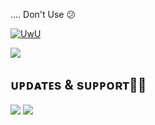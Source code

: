 ....
Don't Use 😕

<p align="center">

  <a href="https://github.com/botxeditor"><img src="http://readme-typing-svg.herokuapp.com?color=00FF00&center=true&vCenter=true&multiline=false&lines=HI!+I+AM+A+FILTER+BOT+WITH+MANY+FEATURES😀;⚡+ADD+⚡ADD+MY+LINK+TO+YOUR+BOT'S+UPSTREAM+REPO😼;SUPPORT+US+BY+GIVING+A+STAR⭐;Developed+By+OғғLɪɴᴇ+👅" alt="UwU"></p>

<a href="https://t.me/nishn_ea"><img src="https://img.shields.io/badge/OғғLIɴᴇ%20👅-to-0A0A0A?style=for-the-badge&logo=devdotto&logoColor=white"></a>

## ᴜᴘᴅᴀᴛᴇs & sᴜᴘᴘᴏʀᴛ🏳️‍🌈

<a href="https://t.me/VintageBotz"><img src="https://img.shields.io/badge/ᴊᴏIɴ-ᴜᴘᴅᴀᴛᴇ%20ᴄʜᴀɴɴᴇʟ-blue.svg?style=for-the-badge&logo=Telegram"></a> <a href="https://t.me/VBotzSupport"><img src="https://img.shields.io/badge/ᴊᴏIɴ-sᴜᴘᴘᴏʀᴛ%20ɢʀᴏᴜᴘ-blue.svg?style=for-the-badge&logo=Telegram"></a>
